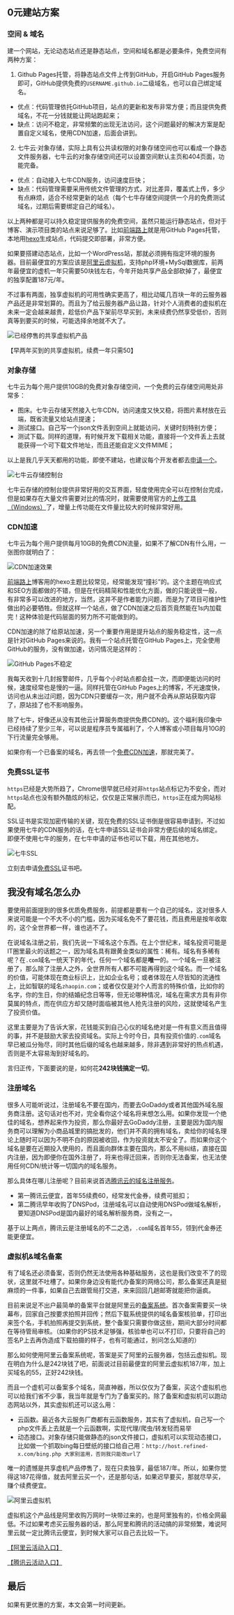 
## 0元建站方案

### 空间 & 域名

建一个网站，无论动态站点还是静态站点，空间和域名都是必要条件，免费空间有两种方案：

1. Github Pages托管，将静态站点文件上传到GitHub，开启GitHub Pages服务即可，GitHub提供免费的`USERNAME.github.io`二级域名，也可以自己绑定域名。

- 优点：代码管理依托GitHub项目，站点的更新和发布非常方便；而且提供免费域名，不花一分钱就能让网站跑起来；
- 缺点：访问不稳定，非常频繁的出现无法访问，这个问题最好的解决方案是配置自定义域名，使用CDN加速，后面会讲到。

2. 七牛云·对象存储，实际上具有公共读权限的对象存储空间也可以看成一个静态文件服务器，七牛云的对象存储空间还可以设置空间默认主页和404页面，功能完备。

- 优点：自动接入七牛CDN服务，访问速度巨快；
- 缺点：代码管理需要采用传统文件管理的方式，对比差异，覆盖式上传，多少有点麻烦，适合不经常更新的站点（每个七牛存储空间提供一个月的免费测试域名，过期后需要绑定自己的域名）。

以上两种都是可以持久稳定提供服务的免费空间，虽然只能运行静态站点，但对于博客、演示项目类的站点来说足够了。比如[前端路上](https://refined-x.com/)就是用GitHub Pages托管，本地用[hexo](https://hexo.io/zh-cn/)生成站点，代码提交即部署，非常方便。

如果要搭建动态站点，比如一个WordPress站，那就必须拥有指定环境的服务器。目前最便宜的方案应该是[阿里云虚拟机](https://wanwang.aliyun.com/hosting/lightcloud-buy)，支持php环境+MySql数据库，前两年最便宜的虚机一年只需要50块钱左右，今年开始共享产品全部砍掉了，最便宜的独享配置187元/年。

不过事有两面，独享虚拟机的可用性确实更高了，相比动辄几百块一年的云服务器产品还是非常划算的。而且为了给云服务器产品让路，针对个人消费者的虚拟机在未来一定会越来越贵，趁低价产品下架前尽早买到，未来续费仍然享受低价，否则真等到要买的时候，可能选择余地就不大了。

![已经停售的共享虚拟机产品](img/program/xufei.png)

【早两年买到的共享虚拟机，续费一年只需50】

### 对象存储

七牛云为每个用户提供10GB的免费对象存储空间，一个免费的云存储空间用处非常多：

- 图床。七牛云存储天然接入七牛CDN，访问速度又快又稳，将图片素材放在云端，既省流量又给站点提速；
- 测试接口。自己写一个json文件丢到空间上就能访问，关键时刻特别方便；
- 测试下载。同样的道理，有时候开发下载相关功能，直接将一个文件丢上去就能获得一个可下载文件地址，而且还能自定义文件MIME；

以上是我几乎天天都用的功能，即使不建站，也建议每个开发者都去[申请一个](https://portal.qiniu.com/signup?code=3ljfu83u7zu4y)。

![七牛云存储控制台](img/program/qiniu-cun.png)

七牛云存储的控制台提供非常好用的交互界面，轻度使用完全可以在控制台完成，但是如果存在大量文件需要对比的情况时，就需要使用官方的[上传工具（Windows）](https://github.com/qiniu/QSunSync)了，增量上传功能在文件量比较大的时候非常好用。

### CDN加速

七牛云为每个用户提供每月10GB的免费CDN流量，如果不了解CDN有什么用，一张图你就明白了：

![CDN加速效果](img/program/cdn-speed.png)

[前端路上](https://refined-x.com/)博客用的hexo主题比较常见，经常能发现“撞衫”的。这个主题在响应式和SEO方面都做的不错，但是在代码精简和性能优化方面，做的只能说很一般，有非常多可以改进的地方，当然，这并不是作者能力问题，而是为了项目可维护性做出的必要牺牲。但就这样一个站点，做了CDN加速之后首页竟然能在1s内加载完！这种体验是代码层面的努力所不可能做到的。

CDN加速的除了给原站加速，另一个重要作用是提升站点的服务稳定性，这一点是针对GitHub Pages来说的。我有一个站点托管在GitHub Pages上，完全使用GitHub的服务，没有做加速，访问情况是这样的：

![GitHub Pages不稳定](img/program/buwending.png)

我每天收到十几封报警邮件，几乎每个小时站点都会挂一次，而即便能访问的时候，速度经常也是慢的一逼。同样托管在GitHub Pages上的博客，不光速度快，访问也从未出过问题，因为CDN只要缓存一次，用户就不会再从原站获取内容了，原站挂了也不影响服务。

除了七牛，好像还从没有其他云计算服务商提供免费CDN的。这个福利我印象中已经持续了至少三年，可以说是程序员专属福利了，个人博客或小项目每月10G的下行流量完全够用。

如果你有一个已备案的域名，再去领一个[免费CDN加速](https://portal.qiniu.com/signup?code=3ljfu83u7zu4y)，那就完美了。

### 免费SSL证书

`https`已经是大势所趋了，Chrome很早就已经对非`https`站点标记为不安全，而对`https`站点也没有额外酷炫的标记，仅仅是正常展示而已，`https`正在成为网站标配。

SSL证书是实现加密传输的关键，现在免费的SSL证书倒是很容易申请到，不过如果使用七牛的CDN服务的话，在七牛申请SSL证书会非常方便后续的域名绑定。即便不使用七牛的服务，在七牛申请的证书也可以下载，用在其他地方。

![七牛SSL](img/program/qiniu-ssl.png)

立刻去申请[免费SSL](https://portal.qiniu.com/signup?code=3ljfu83u7zu4y)证书吧。

## 我没有域名怎么办

要使用前面提到的很多优质免费服务，前提都是要有一个自己的域名，这对很多人来说可能是一个不大不小的门槛，因为买域名免不了要花钱，而且费用是按年收取的，这个全世界都一样，谁也逃不了。

在说域名注册之前，我们先说一下域名这个东西。在上个世纪末，域名投资可能是IT圈里最火的话题之一，因为域名具有跟黄金类似的属性：稀有。域名有多稀有呢？在`.com`域名一统天下的年代，任何一个域名都是**唯一**的。一个域名一旦被注册了，那么除了注册人之外，全世界所有人都不可能再得到这个域名。而一个域名的价值，可能体现在商业标识上，比如企业名号；或者体现在人尽皆知的流通性上，比如智联的域名`zhaopin.com`；或者仅仅是对个人而言的特殊价值，比如你的名字，你的生日，你的结婚纪念日等等，但无论哪种情况，域名在需求方具有非你莫属的特点，而在供应方却又随时面临被其他人抢先注册的风险，这就使域名产生了投资价值。

这里主要是为了告诉大家，花钱能买到自己心仪的域名绝对是一件有意义而且值得的事，并不是鼓励大家去投资域名。实际上今时今日，具有投资价值的`.com`域名早已被瓜分殆尽，同时其他后缀的域名也越来越多，除非遇到非常好的热点机遇，否则是不太容易淘到好域名的。

言归正传，下面要说的是，如何花**242块钱搞定一切**。

### 注册域名

很多人可能听说过，注册域名不要在国内，而要去GoDaddy或者其他国外域名服务商注册。这句话对也不对，完全看你这个域名将来想怎么用。如果你发现一个绝佳的域名，想养起来作为投资，那么你最好去GoDaddy注册，主要是因为国内服务商可以理解为小商品城里的搞批发的，他们并不真的拥有域名，卖给你的域名理论上随时可以因为不明不白的原因被收回，作为投资就太不安全了。而如果你这个域名是要在近期投入使用的，而且面向群体主要在国内，那么不用纠结，直接在国内注册，因为即便你在国外注册了，将来也得迁回来，否则你无法备案，也无法使用任何CDN/统计等一切国内的域名服务。

那么具体在哪儿注册呢？目前来说首选[腾讯云的域名注册服务](https://cloud.tencent.com/redirect.php?redirect=1009&cps_key=55b0d6026f97f5980bceec15fcefa0af&from=console)。

- 第一腾讯云便宜，首年55续费60，经常发代金券，续费可抵扣；
- 第二腾讯早年收购了DNSPod，注册域名可以自动使用DNSPod做域名解析，要知道DNSPod是国内最好的域名解析服务商，没有之一。

基于以上两点，腾讯云是注册域名的不二之选，`.com`域名首年55，领到代金券还能更便宜。

### 虚拟机&域名备案

有了域名还必须备案，否则仍然无法使用各种基础服务，这也是我们改变不了的现状，这里就不吐槽了。如果你身边没有能代办备案的网络公司，那么备案还真是挺麻烦的一件事，如果自己去跟管局打交道，来来回回几趟邮寄就能把你逼疯。

目前来说足不出户最简单的备案平台就是阿里云的[备案系统](https://beian.aliyun.com/order/index?spm=5176.8087400.600752.3.293715c9Bpq6vV)。首次备案需要买一块幕布，回家自己按要求拍照并回传；然后下载系统提供的域名备案核验单，打印出来签个名，手机拍照再提交到系统，整个备案只需要你做这些，期间大部分时间都在等待管局审核。（如果你的PS技术足够强，核验单也可以不打印，只要将自己的签名P上去再伪造成下载拍摄的样子，也有可能通过，别问怎么知道的）

那么如何使用阿里云备案系统呢，答案是买了阿里的云服务器，包括云虚拟机。现在明白为什么是242块钱了吧，前面说过目前最便宜的阿里云虚拟机187/年，加上买域名的55，正好242块钱。

而且一个虚机可以备案多个域名，简直神器，所以仅仅为了备案，买这个虚拟机也可以给我们省不少事，我当年就是专门为了备案买的。除了备案和虚拟机可以跑动态网站以外，其实虚拟机还可以这么用：

- 云函数。最近各大云服务厂商都有云函数服务，其实有了虚拟机，自己写一个php文件丢上去就是一个云函数啊，实现代理/爬虫/转发轻而易举
- 动态接口。对象存储只能做静态的json文件接口，虚拟机可以实现动态接口，比如做一个抓取bing每日壁纸的接口给自己用：`http://host.refined-x.com/bing.php 大家别滥用，否则我只能改url了`

唯一的遗憾是共享虚机产品停售了，现在只卖独享，最低187/年。所以，如果你觉得这187花得值，就去阿里云买一个，还是那句话，如果迟早要买，那就尽早买，赚个续费便宜。

![阿里云虚拟机](img/program/aliyun-xnj.png)

虚拟机这个产品线是阿里收购万网时一块带过来的，也是阿里独有的，价格全网最低。不过如果考虑买云服务器的话，那么阿里和腾讯的活动搞的非常频繁，难说阿里云就一定比腾讯云便宜，到时候大家可以自己去比较一下。

[【阿里云活动入口】](https://promotion.aliyun.com/ntms/yunparter/invite.html?userCode=y31qmczl)

[【腾讯云活动入口】](https://cloud.tencent.com/redirect.php?redirect=1025&cps_key=55b0d6026f97f5980bceec15fcefa0af&from=console)


## 最后

如果有更优惠的方案，本文会第一时间更新。
